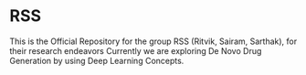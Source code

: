 # RSS
This is the Official Repository for the group RSS (Ritvik, Sairam, Sarthak), for their research endeavors 
Currently we are exploring De Novo Drug Generation by using Deep Learning Concepts. 
